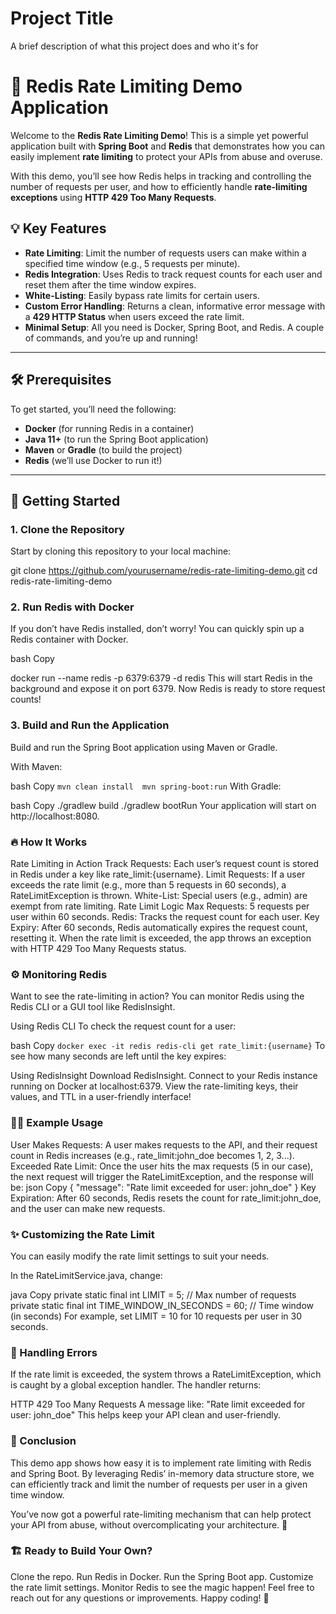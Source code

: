 
# Project Title

A brief description of what this project does and who it's for

# 🚀 Redis Rate Limiting Demo Application

Welcome to the **Redis Rate Limiting Demo**! This is a simple yet powerful application built with **Spring Boot** and **Redis** that demonstrates how you can easily implement **rate limiting** to protect your APIs from abuse and overuse. 

With this demo, you’ll see how Redis helps in tracking and controlling the number of requests per user, and how to efficiently handle **rate-limiting exceptions** using **HTTP 429 Too Many Requests**.

## 💡 Key Features

- **Rate Limiting**: Limit the number of requests users can make within a specified time window (e.g., 5 requests per minute).
- **Redis Integration**: Uses Redis to track request counts for each user and reset them after the time window expires.
- **White-Listing**: Easily bypass rate limits for certain users.
- **Custom Error Handling**: Returns a clean, informative error message with a **429 HTTP Status** when users exceed the rate limit.
- **Minimal Setup**: All you need is Docker, Spring Boot, and Redis. A couple of commands, and you’re up and running!

---

## 🛠 Prerequisites

To get started, you’ll need the following:

- **Docker** (for running Redis in a container)
- **Java 11+** (to run the Spring Boot application)
- **Maven** or **Gradle** (to build the project)
- **Redis** (we’ll use Docker to run it!)

---

## 🚀 Getting Started

### 1. Clone the Repository

Start by cloning this repository to your local machine:

git clone https://github.com/yourusername/redis-rate-limiting-demo.git
cd redis-rate-limiting-demo

### 2. Run Redis with Docker
If you don’t have Redis installed, don’t worry! You can quickly spin up a Redis container with Docker.

bash
Copy

docker run --name redis -p 6379:6379 -d redis
This will start Redis in the background and expose it on port 6379. Now Redis is ready to store request counts!

### 3. Build and Run the Application
Build and run the Spring Boot application using Maven or Gradle.

With Maven:

bash
Copy
``mvn clean install 
mvn spring-boot:run``
With Gradle:

bash
Copy
./gradlew build
./gradlew bootRun
Your application will start on http://localhost:8080.

### 🔥 How It Works
Rate Limiting in Action
Track Requests: Each user’s request count is stored in Redis under a key like rate_limit:{username}.
Limit Requests: If a user exceeds the rate limit (e.g., more than 5 requests in 60 seconds), a RateLimitException is thrown.
White-List: Special users (e.g., admin) are exempt from rate limiting.
Rate Limit Logic
Max Requests: 5 requests per user within 60 seconds.
Redis: Tracks the request count for each user.
Key Expiry: After 60 seconds, Redis automatically expires the request count, resetting it.
When the rate limit is exceeded, the app throws an exception with HTTP 429 Too Many Requests status.

### ⚙️ Monitoring Redis
Want to see the rate-limiting in action? You can monitor Redis using the Redis CLI or a GUI tool like RedisInsight.

Using Redis CLI
To check the request count for a user:

bash
Copy
`docker exec -it redis redis-cli get rate_limit:{username}`
To see how many seconds are left until the key expires:

Using RedisInsight
Download RedisInsight.
Connect to your Redis instance running on Docker at localhost:6379.
View the rate-limiting keys, their values, and TTL in a user-friendly interface!
### 🧑‍💻 Example Usage
User Makes Requests: A user makes requests to the API, and their request count in Redis increases (e.g., rate_limit:john_doe becomes 1, 2, 3...).
Exceeded Rate Limit: Once the user hits the max requests (5 in our case), the next request will trigger the RateLimitException, and the response will be:
json
Copy
{
  "message": "Rate limit exceeded for user: john_doe"
}
Key Expiration: After 60 seconds, Redis resets the count for rate_limit:john_doe, and the user can make new requests.


### ✨ Customizing the Rate Limit
You can easily modify the rate limit settings to suit your needs.

In the RateLimitService.java, change:

java
Copy
private static final int LIMIT = 5; // Max number of requests
private static final int TIME_WINDOW_IN_SECONDS = 60; // Time window (in seconds)
For example, set LIMIT = 10 for 10 requests per user in 30 seconds.

### 🔧 Handling Errors
If the rate limit is exceeded, the system throws a RateLimitException, which is caught by a global exception handler. The handler returns:

HTTP 429 Too Many Requests
A message like: "Rate limit exceeded for user: john_doe"
This helps keep your API clean and user-friendly.

### 🎨 Conclusion
This demo app shows how easy it is to implement rate limiting with Redis and Spring Boot. By leveraging Redis’ in-memory data structure store, we can efficiently track and limit the number of requests per user in a given time window.

You’ve now got a powerful rate-limiting mechanism that can help protect your API from abuse, without overcomplicating your architecture. 🚀

### 🏗️ Ready to Build Your Own?
Clone the repo.
Run Redis in Docker.
Run the Spring Boot app.
Customize the rate limit settings.
Monitor Redis to see the magic happen!
Feel free to reach out for any questions or improvements. Happy coding! 🚀
